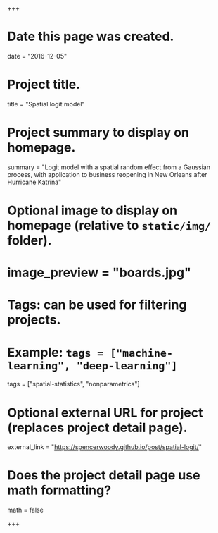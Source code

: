 +++
# Date this page was created.
date = "2016-12-05"

# Project title.
title = "Spatial logit model"

# Project summary to display on homepage.
summary = "Logit model with a spatial random effect from a Gaussian process, with application to business reopening in New Orleans after Hurricane Katrina"

# Optional image to display on homepage (relative to `static/img/` folder).
# image_preview = "boards.jpg"

# Tags: can be used for filtering projects.
# Example: `tags = ["machine-learning", "deep-learning"]`
tags = ["spatial-statistics", "nonparametrics"]

# Optional external URL for project (replaces project detail page).
external_link = "https://spencerwoody.github.io/post/spatial-logit/"

# Does the project detail page use math formatting?
math = false

+++

